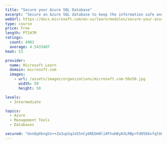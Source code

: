 ```yaml
---
title: "Secure your Azure SQL Database"
excerpt: "Secure an Azure SQL database to keep the information safe and diagnose potential security concerns as they happen."
webUrl: https://docs.microsoft.com/en-us/learn/modules/secure-your-azure-sql-database/
type: course
price: Free
length: PT1H7M
ratings:
  count: 4903
  average: 4.5433407
heat: 53

provider:
  name: Microsoft Learn
  domain: microsoft.com
  images:
    - url: /assets/images/organizations/microsoft.com-50x50.jpg
      width: 50
      height: 50

levels:
  - Intermediate

topics:
  - Azure
  - Management Tools
  - Databases

secured: "UxnQqXkngVs++Za3upSqJo55nCybREbH0li0FhuH8yH3LRBprFd05E6xfqlGUhxvYzTpx4grRb3AFJaNyVPIgcORlxJkJG9b76v0hIXQdYVGaVeFL9aDA/UIn9lwdJnH2LLMULgESIkgGZCNVr7OrP6T2iQwPJVEU/NR9hB91lXSQV6YRVy3RcmPgM+5yR0JB71Tdkdex4SxkoXD3ByLt4XxrH92yJOl1zztfGNAXyKROqmzgMmGtX/d75IOJxyBxHOQbSI/41fRJ3rasj4s/jQYa2bGzerA9Ncg+vJJsLbSFXGX124KGdg8lonx62L/Q6tUI7qKYf/ACxvdJwVBJZPFAh8QVwgkYgYu9rzKO6SYjlibsl48J+PwkFGwojCyWImkvPzGsYUyM5RbyC4pjYwZcbyol2HW0MCo13zXV8M=;8YW2VP0MsKfPtyiHfEmh9Q=="
---
```


